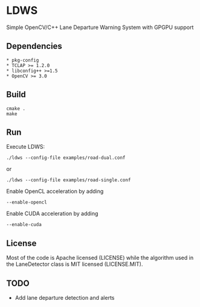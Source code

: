LDWS
====

Simple OpenCV/C++ Lane Departure Warning System with GPGPU support

Dependencies
------------
	* pkg-config
	* TCLAP >= 1.2.0
	* libconfig++ >=1.5
	* OpenCV >= 3.0

Build
-----

	cmake .
	make

Run
---

Execute LDWS:

	./ldws --config-file examples/road-dual.conf

or

	./ldws --config-file examples/road-single.conf

Enable OpenCL acceleration by adding

	--enable-opencl

Enable CUDA acceleration by adding

	--enable-cuda

License
-------

Most of the code is Apache licensed (LICENSE) while the algorithm used in
the LaneDetector class is MIT licensed (LICENSE.MIT).

TODO
----

* Add lane departure detection and alerts

